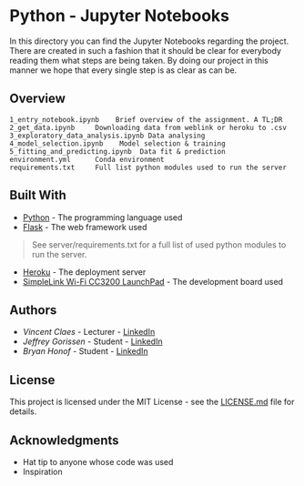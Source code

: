 # Python - Jupyter Notebooks

In this directory you can find the Jupyter Notebooks regarding the project. 
There are created in such a fashion that it should be clear for everybody reading them what steps are being taken.
By doing our project in this manner we hope that every single step is as clear as can be.

## Overview

```
1_entry_notebook.ipynb    Brief overview of the assignment. A TL;DR
2_get_data.ipynb     Downloading data from weblink or heroku to .csv
3_exploratory_data_analysis.ipynb Data analysing
4_model_selection.ipynb    Model selection & training
5_fitting_and_predicting.ipynb  Data fit & prediction
environment.yml      Conda environment
requirements.txt     Full list python modules used to run the server
```

## Built With

* [Python](https://www.python.org/) - The programming language used
* [Flask](http://flask.pocoo.org/) - The web framework used
> See server/requirements.txt for a full list of used python modules to run the server.
* [Heroku](https://www.heroku.com/home) - The deployment server
* [SimpleLink Wi-Fi CC3200 LaunchPad](http://www.ti.com/tool/CC3200-LAUNCHXL) - The development board used

## Authors

* *Vincent Claes*    - Lecturer - [LinkedIn](https://www.linkedin.com/in/vincentclaes/)
* *Jeffrey Gorissen* - Student  - [LinkedIn](https://www.linkedin.com/in/jeffrey-gorissen-6120a2142/)
* *Bryan Honof*      - Student  - [LinkedIn](https://www.linkedin.com/in/bryan-honof/)

## License

This project is licensed under the MIT License - see the [LICENSE.md](LICENSE.md) file for details.

## Acknowledgments

* Hat tip to anyone whose code was used
* Inspiration

